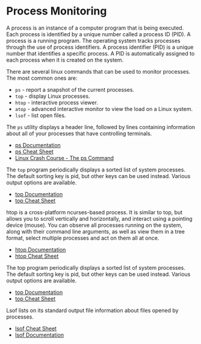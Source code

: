 # Process Monitoring

A process is an instance of a computer program that is being executed. Each process is identified by a unique number called a process ID (PID). A process is a running program. The operating system tracks processes through the use of process identifiers. A process identifier (PID) is a unique number that identifies a specific process. A PID is automatically assigned to each process when it is created on the system.

There are several linux commands that can be used to monitor processes. The most common ones are:

- `ps` - report a snapshot of the current processes.
- `top` - display Linux processes.
- `htop` - interactive process viewer.
- `atop` - advanced interactive monitor to view the load on a Linux system.
- `lsof` - list open files.

The `ps` utility displays a header line, followed by lines containing information about all of your processes that have controlling terminals.

- [ps Documentation](https://man7.org/linux/man-pages/man1/ps.1.html)
- [ps Cheat Sheet](https://www.sysadmin.md/ps-cheatsheet.html)
- [Linux Crash Course - The ps Command](https://www.youtube.com/watch?v=wYwGNgsfN3I)

The `top` program periodically displays a sorted list of system processes. The default sorting key is pid, but other keys can be used instead. Various output options are available.

- [top Documentation](https://man7.org/linux/man-pages/man1/top.1.html)
- [top Cheat Sheet](https://gist.github.com/ericandrewlewis/4983670c508b2f6b181703df43438c37)

htop is a cross-platform ncurses-based process. It is similar to top, but allows you to scroll vertically and horizontally, and interact using a pointing device (mouse). You can observe all processes running on the system, along with their command line arguments, as well as view them in a tree format, select multiple processes and act on them all at once.

- [htop Documentation](https://www.man7.org/linux/man-pages/man1/htop.1.html)
- [htop Cheat Sheet](https://www.maketecheasier.com/power-user-guide-htop/)

The top program periodically displays a sorted list of system processes. The default sorting key is pid, but other keys can be used instead. Various output options are available.

- [top Documentation](https://man7.org/linux/man-pages/man1/top.1.html)
- [top Cheat Sheet](https://gist.github.com/ericandrewlewis/4983670c508b2f6b181703df43438c37)

Lsof lists on its standard output file information about files opened by processes.

- [lsof Cheat Sheet](https://neverendingsecurity.wordpress.com/2015/04/13/lsof-commands-cheatsheet/)
- [lsof Documentation](https://man7.org/linux/man-pages/man8/lsof.8.html)
